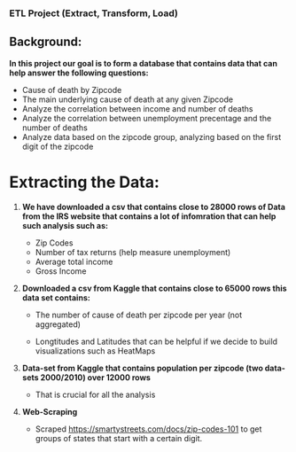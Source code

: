 ### ETL Project (Extract, Transform, Load)

## Background:

__In this project our goal is to form a database that contains data that can help answer the following questions:__
- Cause of death by Zipcode
- The main underlying cause of death at any given Zipcode
- Analyze the correlation between income and number of deaths
- Analyze the correlation between unemployment precentage and the number of deaths
- Analyze data based on the zipcode group, analyzing based on the first digit of the zipcode

# Extracting the Data:
1. __We have downloaded a csv that contains close to 28000 rows of Data from the IRS website that contains a lot of infomration that can help such analysis such as:__
     - Zip Codes
     - Number of tax returns (help measure unemployment)
     - Average total income
     - Gross Income
 
 2. __Downloaded a csv from Kaggle that contains close to 65000 rows this data set contains:__
      - The number of cause of death per zipcode per year (not aggregated)
   
      - Longtitudes and Latitudes that can be helpful if we decide to build visualizations such as HeatMaps
   
 3. __Data-set from Kaggle that contains population per zipcode (two data-sets 2000/2010) over 12000 rows__
      - That is crucial for all the analysis
   
 4. __Web-Scraping__
      - Scraped https://smartystreets.com/docs/zip-codes-101 to get groups of states that start with a certain digit.
 
